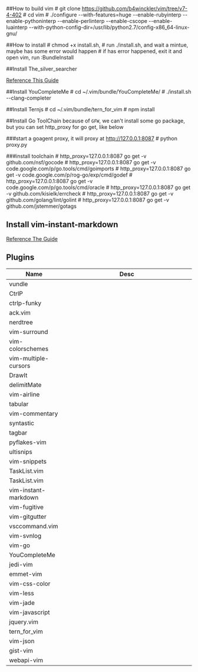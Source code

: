 ##How to build vim
    # git clone https://github.com/b4winckler/vim/tree/v7-4-402
    # cd vim
    # ./configure --with-features=huge --enable-rubyinterp --enable-pythoninterp --enable-perlinterp --enable-cscope --enable-luainterp --with-python-config-dir=/usr/lib/python2.7/config-x86_64-linux-gnu/

##How to install
    # chmod +x install.sh,
    # run ./install.sh, and wait a mintue, maybe has some error would happen
    # if has error happened, exit it and open vim, run :BundleInstall

##Install The_silver_searcher

[Reference This Guide](https://github.com/ggreer/the_silver_searcher)

##Install YouCompleteMe
    # cd ~/.vim/bundle/YouCompleteMe/
    # ./install.sh --clang-completer

##Install Ternjs
    # cd ~/.vim/bundle/tern_for_vim
    # npm install 

##Install Go ToolChain
because of `GFW`, we can't install some go package,
but you can set http_proxy for go get, like below

###start a goagent proxy, it will proxy at http://127.0.0.1:8087
    # python proxy.py

###install toolchain
    # http_proxy=127.0.0.1:8087 go get -v github.com/nsf/gocode
    # http_proxy=127.0.0.1:8087 go get -v code.google.com/p/go.tools/cmd/goimports
    # http_proxy=127.0.0.1:8087 go get -v code.google.com/p/rog-go/exp/cmd/godef
    # http_proxy=127.0.0.1:8087 go get -v code.google.com/p/go.tools/cmd/oracle
    # http_proxy=127.0.0.1:8087 go get -v github.com/kisielk/errcheck
    # http_proxy=127.0.0.1:8087 go get -v github.com/golang/lint/golint
    # http_proxy=127.0.0.1:8087 go get -v github.com/jstemmer/gotags

## Install vim-instant-markdown

[Reference The Guide](https://github.com/suan/vim-instant-markdown)

## Plugins

<table style="width:100%;">
<thead>
<th style="width:30%;">Name</th>
<th style="width:70%;">Desc</th>
</thead>
<tbody>
<tr>
    <td>vundle</td>
    <td></td>
</tr>
<tr>
    <td>CtrlP</td>
    <td></td>
</tr>
<tr>
    <td>ctrlp-funky</td>
    <td></td>
</tr>
<tr>
    <td>ack.vim</td>
    <td></td>
</tr>
<tr>
    <td>nerdtree</td>
    <td></td>
</tr>
<tr>
    <td>vim-surround</td>
    <td></td>
</tr>
<tr>
    <td>vim-colorschemes</td>
    <td></td>
</tr>
<tr>
    <td>vim-multiple-cursors</td>
    <td></td>
</tr>
<tr>
    <td>DrawIt</td>
    <td></td>
</tr>
<tr>
    <td>delimitMate</td>
    <td></td>
</tr>
<tr>
    <td>vim-airline</td>
    <td></td>
</tr>
<tr>
    <td>tabular</td>
    <td></td>
</tr>
<tr>
    <td>vim-commentary</td>
    <td></td>
</tr>
<tr>
    <td>syntastic</td>
    <td></td>
</tr>
<tr>
    <td>tagbar</td>
    <td></td>
</tr>
<tr>
    <td>pyflakes-vim</td>
    <td></td>
</tr>
<tr>
    <td>ultisnips</td>
    <td></td>
</tr>
<tr>
    <td>vim-snippets</td>
    <td></td>
</tr>
<tr>
    <td>TaskList.vim</td>
    <td></td>
</tr>
<tr>
    <td>TaskList.vim</td>
    <td></td>
</tr>
<tr>
    <td>vim-instant-markdown</td>
    <td></td>
</tr>
<tr>
    <td>vim-fugitive</td>
    <td></td>
</tr>
<tr>
    <td>vim-gitgutter</td>
    <td></td>
</tr>
<tr>
    <td>vsccommand.vim</td>
    <td></td>
</tr>
<tr>
    <td>vim-svnlog</td>
    <td></td>
</tr>
<tr>
    <td>vim-go</td>
    <td></td>
</tr>
<tr>
    <td>YouCompleteMe</td>
    <td></td>
</tr>
<tr>
    <td>jedi-vim</td>
    <td></td>
</tr>
<tr>
    <td>emmet-vim</td>
    <td></td>
</tr>
<tr>
    <td>vim-css-color</td>
    <td></td>
</tr>
<tr>
    <td>vim-less</td>
    <td></td>
</tr>
<tr>
    <td>vim-jade</td>
    <td></td>
</tr>
<tr>
    <td>vim-javascript</td>
    <td></td>
</tr>
<tr>
    <td>jquery.vim</td>
    <td></td>
</tr>
<tr>
    <td>tern_for_vim</td>
    <td></td>
</tr>
<tr>
    <td>vim-json</td>
    <td></td>
</tr>
<tr>
    <td>gist-vim</td>
    <td></td>
</tr>
<tr>
    <td>webapi-vim</td>
    <td></td>
</tr>

</tbody>
</table>
